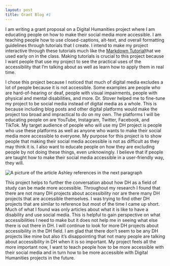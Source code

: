 ```yaml
---
layout: post
title: Grant Blog #1
---
```

I am writing a grant proposal on a Digital Humanities project where I am educating people on how to make their social media more accessible. I am teaching people how to use closed-captions, alt-text, and overall formatting guidelines through tutorials that I create. I intend to make my project interactive through these tutorials much like the [Markdown Tutorial](https://www.markdowntutorial.com/)that we used early on in the class. Making tutorials is crucial to this project because I want people that use my project to see the practical uses of the accessibility that I’m talking about as well as learn how to apply them in real time.

I chose this project because I noticed that much of digital media excludes a lot of people because it is not accessible. Some examples are people who are hard-of-hearing or deaf, people with visual impairments, people with physical and mental disabilities, and more. Dr. Stover helped me to fine-tune my project to be social media instead of digital media as a whole. This is because including blog posts and other digital platforms would make the project too broad and impractical to do on my own. The platforms I will be educating people on are YouTube, Instagram, Twitter, Facebook, and TikTok. My target audience of people who will use my DH project is people who use these platforms as well as anyone who wants to make their social media more accessible to everyone. My purpose for this project is to show people that making their social media accessible is not as difficult as they may think it is. I also want to educate people on how they are excluding people by not doing these things, even unknowingly. I believe that if people are taught how to make their social media accessible in a user-friendly way, they will.

![A picture of the article Ashley references in the next paragraph](https://ashleymentz.github.io/ashleymentzblog/images/dhproject.png)

This project helps to further the conversation about how DH as a field of study can be made more accessible. Throughout my research I found that there are not many DH projects about accessibility nor are there many DH projects that are accessible themselves. I was trying to find other DH projects that are similar to reference but most of the time I came up short. Much of what I found was only articles about what it is like to have a disability and use social media. This is helpful to gain perspective on what accessibilities I need to make but it does not help me in seeing what else there is out there in DH. I will continue to look for more DH projects about accessibility in the DH field. I am glad that there don’t seem to be any DH projects like mine but also it’s disappointing that not many people are talking about accessibility in DH when it is so important. My project feels all the more important now, I want to teach people how to be more accessible with their social media and in turn how to be more accessible with Digital Humanities projects in the future.

